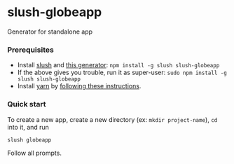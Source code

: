 # slush-globeapp

Generator for standalone app

### Prerequisites

- Install [slush](https://github.com/slushjs/slush) and [this generator](https://www.npmjs.com/package/slush-globeapp): `npm install -g slush slush-globeapp`
- If the above gives you trouble, run it as super-user: `sudo npm install -g slush slush-globeapp`
- Install [yarn](https://yarnpkg.com/) by [following these instructions](https://yarnpkg.com/en/docs/install).

### Quick start
To create a new app, create a new directory (ex: `mkdir project-name`), `cd` into it, and run
    
    slush globeapp

Follow all prompts.
